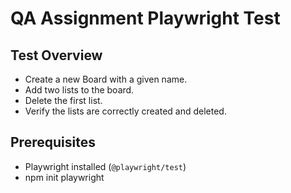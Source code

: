 # QA Assignment Playwright Test

## Test Overview

- Create a new Board with a given name.
- Add two lists to the board.
- Delete the first list.
- Verify the lists are correctly created and deleted.

## Prerequisites

- Playwright installed (`@playwright/test`)
- npm init playwright


